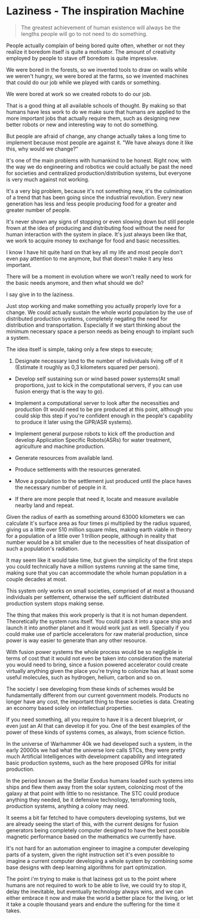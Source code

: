 # Laziness - The inspiration Machine

> The greatest achievement of human existence will always be the lengths people will go to not need to do something.

People actually complain of being bored quite often, whether or not they realize it boredom itself is quite a motivator. The amount of creativity employed by people to stave off boredom is quite impressive.

We were bored in the forests, so we invented tools to draw on walls while we weren't hungry, we were bored at the farms, so we invented machines that could do our job while we played with cards or something.

We were bored at work so we created robots to do our job.

That is a good thing at all available schools of thought. By making so that humans have less work to do we make sure that humans are applied to the more important jobs that actually require them, such as designing new better robots or new and interesting way to not do something.

But people are afraid of change, any change actually takes a long time to implement because most people are against it. "We have always done it like this, why would we change?"

It's one of the main problems with humankind to be honest. Right now, with the way we do engineering and robotics we could actually be past the need for societies and centralized production/distribution systems, but everyone is very much against not working.

It's a very big problem, because it's not something new, it's the culmination of a trend that has been going since the industrial revolution. Every new generation has less and less people producing food for a greater and greater number of people.

It's never shown any signs of stopping or even slowing down but still people frown at the idea of producing and distributing food without the need for human interaction with the system in place. It's just always been like that, we work to acquire money to exchange for food and basic necessities.

I know I have hit quite hard on that key all my life and most people don't even pay attention to me anymore, but that doesn't make it any less important.

There will be a moment in evolution where we won't really need to work for the basic needs anymore, and then what should we do?

I say give in to the laziness.

Just stop working and make something you actually properly love for a change. We could actually sustain the whole world population by the use of distributed production systems, completely negating the need for distribution and transportation. Especially if we start thinking about the minimum necessary space a person needs as being enough to implant such a system.

The idea itself is simple, taking only a few steps to execute;

1. Designate necessary land to the number of individuals living off of it (Estimate it roughly as 0,3 kilometers squared per person).

* Develop self sustaining sun or wind based power systems(At small proportions, just to kick in the computational servers, if you can use fusion energy that is the way to go).

* Implement a computational server to look after the necessities and production (It would need to be pre produced at this point, although you could skip this step if you're confident enough in the people's capability to produce it later using the GPR/ASR systems).

* Implement general purpose robots to kick off the production and develop Application Specific Robots(ASRs) for water treatment, agriculture and machine production.

* Generate resources from available land.

* Produce settlements with the resources generated.

* Move a population to the settlement just produced until the place haves the necessary number of people in it.

* If there are more people that need it, locate and measure available nearby land and repeat.

Given the radius of earth as something around 63000 kilometers we can calculate it's surface area as four times pi multiplied by the radius squared, giving us a little over 510 million square miles, making earth viable in theory for a population of a little over 1 trillion people, although in reality that number would be a bit smaller due to the necessities of heat dissipation of such a population's radiation.

It may seem like it would take time, but given the simplicity of the first steps you could technically have a million systems running at the same time, making sure that you can accommodate the whole human population in a couple decades at most.

This system only works on small societies, comprised of at most a thousand individuals per settlement, otherwise the self sufficient distributed production system stops making sense.

The thing that makes this work properly is that it is not human dependent. Theoretically the system runs itself. You could pack it into a space ship and launch it into another planet and it would work just as well. Specially if you could make use of particle accelerators for raw material production, since power is way easier to generate than any other resource.

With fusion power systems the whole process would be so negligible in terms of cost that it would not even be taken into consideration the material you would need to bring, since a fusion powered accelerator could create virtually anything given the place you're trying to colonize has at least some useful molecules, such as hydrogen, helium, carbon and so on.

The society I see developing from these kinds of schemes would be fundamentally different from our current government models. Products no longer have any cost, the important thing to these societies is data. Creating an economy based solely on intellectual properties.

If you need something, all you require to have it is a decent blueprint, or even just an AI that can develop it for you. One of the best examples of the power of these kinds of systems comes, as always, from science fiction.

In the universe of Warhammer 40k we had developed such a system, in the early 20000s we had what the universe lore calls STCs, they were pretty much Artificial Intelligences with development capability and integrated basic production systems, such as the here proposed GPRs for initial production.

In the period known as the Stellar Exodus humans loaded such systems into ships and flew them away from the solar system, colonizing most of the galaxy at that point with little to no resistance. The STC could produce anything they needed, be it defensive technology, terraforming tools, production systems, anything a colony may need.

It seems a bit far fetched to have computers developing systems, but we are already seeing the start of this, with the current designs for fusion generators being completely computer designed to have the best possible magnetic performance based on the mathematics we currently have.

It's not hard for an automation engineer to imagine a computer developing parts of a system, given the right instruction set it's even possible to imagine a current computer developing a whole system by combining some base designs with deep learning algorithms for part optimization.

The point i'm trying to make is that laziness got us to the point where humans are not required to work to be able to live, we could try to stop it, delay the inevitable, but eventually technology always wins, and we can either embrace it now and make the world a better place for the living, or let it take a couple thousand years and endure the suffering for the time it takes.
